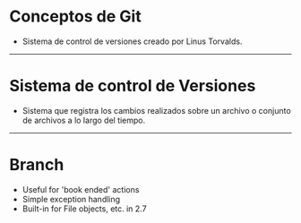 # Conceptos de Git

- Sistema de control de versiones creado por Linus Torvalds.

--------------------------------------------------

# Sistema de control de Versiones

- Sistema que registra los cambios realizados sobre un archivo
o conjunto de archivos a lo largo del tiempo.

--------------------------------------------------

# Branch

- Useful for 'book ended' actions
- Simple exception handling
- Built-in for File objects, etc. in 2.7
